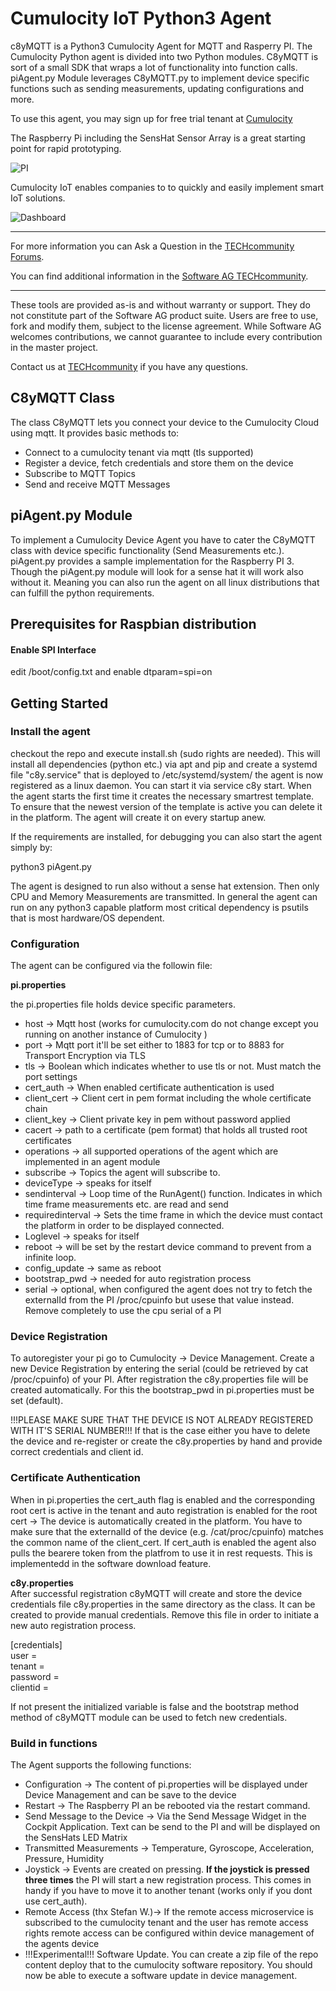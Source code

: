 # Cumulocity IoT Python3 Agent

c8yMQTT is a Python3 Cumulocity Agent for MQTT and Rasperry PI. The Cumulocity Python agent is divided into two Python modules. C8yMQTT is sort of a small SDK that wraps a lot of functionality into function calls. piAgent.py Module leverages C8yMQTT.py to implement device specific functions such as sending measurements, updating configurations and more. 

To use this agent, you may sign up for free trial tenant at [Cumulocity](http://cumulocity.com/)

The Raspberry Pi including the SensHat Sensor Array is a great starting point for rapid prototyping.

![PI](pics/rpi.jpg)

Cumulocity IoT enables companies to to quickly and easily implement smart IoT solutions. 

![Dashboard](pics/Dashboard.PNG)

______________________
For more information you can Ask a Question in the [TECHcommunity Forums](http://tech.forums.softwareag.com/techjforum/forums/list.page?product=webmethods-io-b2b).

You can find additional information in the [Software AG TECHcommunity](http://techcommunity.softwareag.com/home/-/product/name/webmethods-io-b2b).
______________________

These tools are provided as-is and without warranty or support. They do not constitute part of the Software AG product suite. Users are free to use, fork and modify them, subject to the license agreement. While Software AG welcomes contributions, we cannot guarantee to include every contribution in the master project.

Contact us at [TECHcommunity](mailto:technologycommunity@softwareag.com?subject=Github/SoftwareAG) if you have any questions.

## C8yMQTT Class

The class C8yMQTT lets you connect your device to the Cumulocity Cloud using mqtt. It provides basic methods to:

* Connect to a cumulocity tenant via mqtt (tls supported)
* Register a device, fetch credentials and store them on the device
* Subscribe to MQTT Topics
* Send and receive MQTT Messages

## piAgent.py Module

To implement a Cumulocity Device Agent you have to cater the C8yMQTT class with device specific functionality (Send Measurements etc.). piAgent.py provides a sample implementation for the Raspberry PI 3. Though the piAgent.py module will look for a sense hat it will work also without it. Meaning you can also run the agent on all linux distributions that can fulfill the python requirements.

## Prerequisites for Raspbian distribution

#### Enable SPI Interface

edit /boot/config.txt and enable
dtparam=spi=on


## Getting Started

### Install the agent

checkout the repo and execute install.sh (sudo rights are needed).
This will install all dependencies (python etc.) via apt and pip and create a systemd file "c8y.service" that is deployed to  /etc/systemd/system/  the agent is now registered as a linux daemon. You can start it via service c8y start.
When the agent starts the first time it creates the necessary smartrest template. To ensure that the newest version of the template is active you can delete it in the platform. The agent will create it on every startup anew.

If the requirements are installed, for debugging you can also start the agent simply by: 

python3 piAgent.py

The agent is designed to run also without a sense hat extension. Then only CPU and Memory Measurements are transmitted. In general the agent can run on any python3 capable platform most critical dependency is psutils that is most hardware/OS dependent.

### Configuration

The agent can be configured via the followin file:

__pi.properties__

the pi.properties file holds device specific parameters.
* host -> Mqtt host (works for cumulocity.com do not change except you running on another instance of Cumulocity )
* port -> Mqtt port it'll be set either to 1883 for tcp or to 8883 for  Transport Encryption via TLS
* tls -> Boolean which indicates whether to use tls or not. Must match the port settings
* cert_auth -> When enabled certificate authentication is used
* client_cert ->  Client cert in pem format including the whole certificate chain
* client_key -> Client private key in pem without password applied 
* cacert -> path to a certificate (pem format) that holds all trusted root certificates
* operations -> all supported operations of the agent which are implemented in an agent module
* subscribe -> Topics the agent will subscribe to.
* deviceType -> speaks for itself
* sendinterval -> Loop time of the RunAgent() function. Indicates in which time frame measurements etc. are read and send
* requiredinterval -> Sets the time frame in which the device must contact the platform in order to be displayed connected. 
* Loglevel -> speaks for itself
* reboot -> will be set by the restart device command to prevent from a infinite loop.
* config_update -> same as reboot
* bootstrap_pwd -> needed for auto registration process
* serial -> optional, when configured the agent does not try to fetch the externalId from the PI /proc/cpuinfo but usese that value instead. Remove completely to use the cpu serial of a PI

### Device Registration

To autoregister your pi go to Cumulocity -> Device Management. Create a new Device Registration by entering the serial (could be retrieved by cat /proc/cpuinfo) of your PI. After registration the c8y.properties file will be created automatically. For this the bootstrap_pwd in pi.properties must be set (default).

!!!PLEASE MAKE SURE THAT THE DEVICE IS NOT ALREADY REGISTERED WITH IT'S SERIAL NUMBER!!!
If that is the case either you have to delete the device and re-register or create the c8y.properties by hand and provide correct credentials and client id.

### Certificate Authentication

When in pi.properties the cert_auth flag is enabled and the corresponding root cert is active in the tenant and  auto registration is enabled for the root cert ->  The device is automatically created in the platform. You have to make sure that the externalId of the device (e.g. /cat/proc/cpuinfo) matches the common name of the client_cert.
If cert_auth is enabled the agent also pulls the bearere token from the platfrom to use it in rest requests. This is implementedd in the software download feature.

__c8y.properties__  
After successful registration c8yMQTT will create and store the device credentials file c8y.properties in the same directory as the class. It can be created to provide manual credentials. Remove this file in order to initiate a new auto registration process.

[credentials]  
user =  
tenant =   
password =   
clientid =

If not present the initialized variable is false and the bootstrap method method of c8yMQTT module can be used to fetch new credentials. 

### Build in functions

The Agent supports the following functions:

* Configuration -> The content of pi.properties will be displayed under Device Management and can be save to the device
* Restart -> The Raspberry PI an be rebooted via the restart command.
* Send Message to the Device -> Via the Send Message Widget in the Cockpit Application. Text can be send to the PI and will be displayed on the SensHats LED  Matrix
* Transmitted Measurements -> Temperature, Gyroscope, Acceleration, Pressure, Humidity
* Joystick -> Events are created on pressing. __If the joystick is pressed three times__ the PI will start a new registration process. This comes in handy if you have to move it to another tenant (works only if you dont use cert_auth).
* Remote Access (thx Stefan W.)-> If the remote access microservice is subscribed to the cumulocity tenant and the user has remote access rights remote access can be configured within device management of the agents device
* !!!Experimental!!! Software Update. You can create a zip file of the repo content deploy that to the cumulocity software repository. You should now be able to execute a software update in device management.

